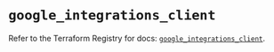 # `google_integrations_client`

Refer to the Terraform Registry for docs: [`google_integrations_client`](https://registry.terraform.io/providers/hashicorp/google-beta/6.35.0/docs/resources/google_integrations_client).
